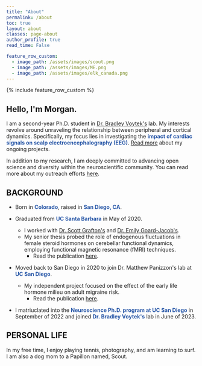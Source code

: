 ```yaml
---
title: "About"
permalink: /about
toc: true
layout: about
classes: page-about
author_profile: true
read_time: False

feature_row_custom:
  - image_path: /assets/images/scout.png
  - image_path: /assets/images/ME.png
  - image_path: /assets/images/elk_canada.png
---
```


<!-- <figure style="width: 50%" class="align-center"> 
  <img src="/assets/images/me_landscape.png" alt="My Photo" class="my-photo">
</figure> -->

<html>
{% include feature_row_custom %}
</html>


## Hello, I'm Morgan.

I am a second-year Ph.D. student in [Dr. Bradley Voytek's](https://voyteklab.com/) lab. My interests revolve around unraveling the relationship between peripheral and cortical dynamics. Specifically, my focus lies in investigating the <span style="color: #2857A7; font-weight: bold;">impact of cardiac signals on scalp electroencephalography (EEG)</span>. [Read more](https://morganfitzgerald.github.io/projects) about my ongoing projects.

In addition to my research, I am deeply committed to advancing open science and diversity within the neuroscientific community. You can read more about my outreach efforts [here](https://morganfitzgerald.github.io/outreach).

## BACKGROUND

- Born in <span style="color: #2857A7; font-weight: bold;">Colorado</span>, raised in <span style="color: #2857A7; font-weight: bold;">San Diego, CA</span>.
- Graduated from <span style="color: #2857A7; font-weight: bold;">UC Santa Barbara</span> in May of 2020.
  - I worked with [Dr. Scott Grafton's](https://labs.psych.ucsb.edu/grafton/scott/) and [Dr. Emily Goard-Jacob's](https://jacobs.psych.ucsb.edu/).
  - My senior thesis probed the role of endogenous fluctuations in female steroid hormones on cerebellar functional dynamics, employing functional magnetic resonance (fMRI) techniques. 
    - Read the publication [here](https://doi.org/10.1038/s41598-020-77779-4).

- Moved back to San Diego in 2020 to join Dr. Matthew Panizzon's lab at <span style="color: #2857A7; font-weight: bold;">UC San Diego</span>.
  - My independent project focused on the effect of the early life hormone milieu on adult migraine risk. 
    - Read the publication [here](https://doi.org/10.3389/fpain.2021.766718).

- I matriuclated into the <span style="color: #2857A7; font-weight: bold;">Neuroscience Ph.D. program at UC San Diego</span> in September of 2022 and joined <span style="color: #2857A7; font-weight: bold;">Dr. Bradley Voytek's</span> lab in June of 2023.

## PERSONAL LIFE

In my free time, I enjoy playing tennis, photography, and am learning to surf. I am also a dog mom to a Papillon named, Scout. 
